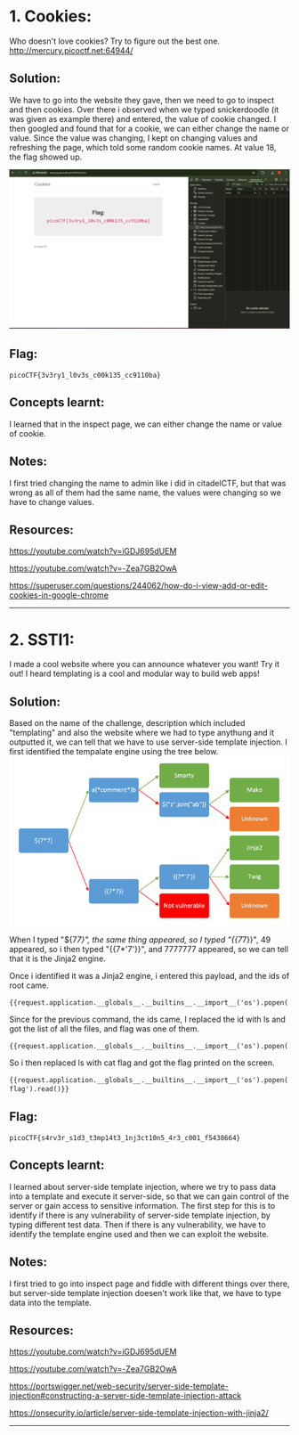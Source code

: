 # 1. Cookies:

Who doesn't love cookies? Try to figure out the best one. http://mercury.picoctf.net:64944/

## Solution:

We have to go into the website they gave, then we need to go to inspect and then cookies. Over there i observed when we typed snickerdoodle (it was given as example there) and entered, the value of cookie changed. I then googled and found that for a cookie, we can either change the name or value. Since the value was changing, I kept on changing values and refreshing the page, which told some random cookie names. At value 18, the flag showed up.

![screenshot when i got the flag](images/cookies_solution.png)

## Flag:

```
picoCTF{3v3ry1_l0v3s_c00k135_cc9110ba}
```

## Concepts learnt:

I learned that in the inspect page, we can either change the name or value of cookie. 

## Notes:

I first tried changing the name to admin like i did in citadelCTF, but that was wrong as all of them had the same name, the values were changing so we have to change values.  

## Resources:

https://youtube.com/watch?v=iGDJ695dUEM

https://youtube.com/watch?v=-Zea7GB2OwA

https://superuser.com/questions/244062/how-do-i-view-add-or-edit-cookies-in-google-chrome

***

# 2. SSTI1: 

I made a cool website where you can announce whatever you want! Try it out!
I heard templating is a cool and modular way to build web apps!

## Solution:

Based on the name of the challenge, description which included "templating" and also the website where we had to type anythung and it outputted it, we can tell that we have to use server-side template injection. I first identified the tempalate engine using the tree below. 
![The tree for identifying tempalate engine](images/template-decision-tree.png)

When I typed "${7*7}", the same thing appeared, so I typed "{{7*7}}", 49 appeared, so i then typed "{{7*'7'}}", and 7777777 appeared, so we can tell that it is the Jinja2 engine. 

Once i identified it was a Jinja2 engine, i entered this payload, and the ids of root came. 

```
{{request.application.__globals__.__builtins__.__import__('os').popen('id').read()}}
```
Since for the previous command, the ids came, I replaced the id with ls and got the list of all the files, and flag was one of them. 
```
{{request.application.__globals__.__builtins__.__import__('os').popen('ls').read()}}
```
So i then replaced ls with cat flag and got the flag printed on the screen. 
```
{{request.application.__globals__.__builtins__.__import__('os').popen('cat flag').read()}}
```

## Flag:

```
picoCTF{s4rv3r_s1d3_t3mp14t3_1nj3ct10n5_4r3_c001_f5438664}
```

## Concepts learnt:

I learned about server-side template injection, where we try to pass data into a template and execute it server-side, so that we can gain control of the server or gain access to sensitive information. The first step for this is to identify if there is any vulnerability of server-side template injection, by typing different test data. Then if there is any vulnerability, we have to identify the template engine used and then we can exploit the website. 

## Notes:

I first tried to go into inspect page and fiddle with different things over there, but server-side template injection doesen't work like that, we have to type data into the template. 

## Resources:

https://youtube.com/watch?v=iGDJ695dUEM

https://youtube.com/watch?v=-Zea7GB2OwA

https://portswigger.net/web-security/server-side-template-injection#constructing-a-server-side-template-injection-attack

https://onsecurity.io/article/server-side-template-injection-with-jinja2/

***

